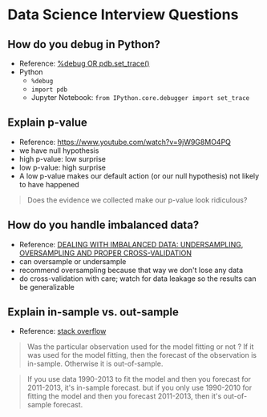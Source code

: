 # Data Science Interview Questions

## How do you debug in Python?
- Reference:  [%debug OR pdb.set_trace()](../python/debugging_in_python.md)
- Python
  - `%debug`
  - `import pdb`
  - Jupyter Notebook:  `from IPython.core.debugger import set_trace`

## Explain p-value
- Reference:  https://www.youtube.com/watch?v=9jW9G8MO4PQ
- we have null hypothesis
- high p-value:  low surprise
- low p-value: high surprise
- A low p-value makes our default action (or our null hypothesis) not likely to have happened

>Does the evidence we collected make our p-value look ridiculous?

## How do you handle imbalanced data?
- Reference:  [DEALING WITH IMBALANCED DATA: UNDERSAMPLING, OVERSAMPLING AND PROPER CROSS-VALIDATION](https://www.marcoaltini.com/blog/dealing-with-imbalanced-data-undersampling-oversampling-and-proper-cross-validation)
- can oversample or undersample
- recommend oversampling because that way we don't lose any data
- do cross-validation with care; watch for data leakage so the results can be generalizable

## Explain in-sample vs. out-sample
- Reference:  [stack overflow](https://stats.stackexchange.com/questions/260899/what-is-difference-between-in-sample-and-out-of-sample-forecasts)

>Was the particular observation used for the model fitting or not ? If it was used for the model fitting, then the forecast of the observation is in-sample. Otherwise it is out-of-sample.

>If you use data 1990-2013 to fit the model and then you forecast for 2011-2013, it's in-sample forecast. but if you only use 1990-2010 for fitting the model and then you forecast 2011-2013, then it's out-of-sample forecast.

